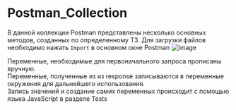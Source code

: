 # Postman_Collection

В данной коллекции Postman представлены несколько основных методов, созданных по определенному ТЗ.
Для загрузки файлов необходимо нажать `Import` в основном окне Postman
![image](https://user-images.githubusercontent.com/50044846/125923662-d2a2aa1d-f0fe-4f3e-90c5-ffdb655060e2.png)



Переменные, необходимые для первоначального запроса прописаны вручную. <br>
Переменные, полученные из из response записываются в переменные окружения для дальнейшего использования. <br>
Запись значений и создание самих переменных происходит с помощью языка JavaScript в разделе Tests
